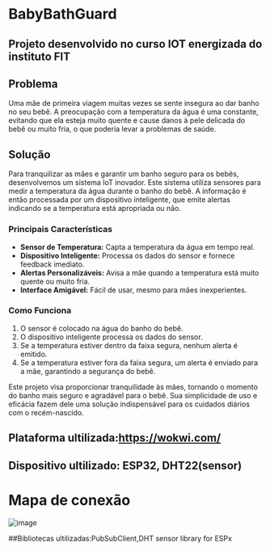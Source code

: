 # BabyBathGuard

## Projeto desenvolvido no curso IOT energizada do instituto FIT

## Problema
Uma mãe de primeira viagem muitas vezes se sente insegura ao dar banho no seu bebê. A preocupação com a temperatura da água é uma constante, evitando que ela esteja muito quente e cause danos à pele delicada do bebê ou muito fria, o que poderia levar a problemas de saúde.

## Solução
Para tranquilizar as mães e garantir um banho seguro para os bebês, desenvolvemos um sistema IoT inovador. Este sistema utiliza sensores para medir a temperatura da água durante o banho do bebê. A informação é então processada por um dispositivo inteligente, que emite alertas indicando se a temperatura está apropriada ou não.

### Principais Características
- **Sensor de Temperatura:** Capta a temperatura da água em tempo real.
- **Dispositivo Inteligente:** Processa os dados do sensor e fornece feedback imediato.
- **Alertas Personalizáveis:** Avisa a mãe quando a temperatura está muito quente ou muito fria.
- **Interface Amigável:** Fácil de usar, mesmo para mães inexperientes.

### Como Funciona
1. O sensor é colocado na água do banho do bebê.
2. O dispositivo inteligente processa os dados do sensor.
3. Se a temperatura estiver dentro da faixa segura, nenhum alerta é emitido.
4. Se a temperatura estiver fora da faixa segura, um alerta é enviado para a mãe, garantindo a segurança do bebê.

Este projeto visa proporcionar tranquilidade às mães, tornando o momento do banho mais seguro e agradável para o bebê. Sua simplicidade de uso e eficácia fazem dele uma solução indispensável para os cuidados diários com o recém-nascido.

## Plataforma ultilizada:https://wokwi.com/

## Dispositivo ultilizado: ESP32, DHT22(sensor)

# Mapa de conexão 

![image](https://github.com/marcelitos1v9/BabyBathGuard/assets/123131698/ce4ec1e7-a5c3-40cb-9cdc-a4c075d5c06b)

##Bibliotecas ultilizadas:PubSubClient,DHT sensor library for ESPx
